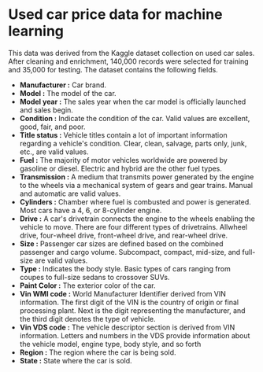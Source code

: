 # Used car price data for machine learning


This data was derived from the Kaggle dataset collection on used car sales.
After cleaning and enrichment, 140,000 records were selected for training and 35,000 for testing. The dataset contains the following fields.

* **Manufacturer :** Car brand.
* **Model :** The model of the car.
* **Model year :** The sales year when the car model is officially launched and sales begin.
* **Condition :** Indicate the condition of the car. Valid values are excellent, good, fair, and poor.
* **Title status :** Vehicle titles contain a lot of important information regarding a vehicle's condition. Clear, clean, salvage, parts only, junk, etc., are valid values.
* **Fuel :** The majority of motor vehicles worldwide are powered by gasoline or diesel. Electric and hybrid are the other fuel types.
* **Transmission :** A medium that transmits power generated by the engine to the wheels via a mechanical system of gears and gear trains. Manual and automatic are valid values.
* **Cylinders :** Chamber where fuel is combusted and power is generated. Most cars have a 4, 6, or 8-cylinder engine.
* **Drive :** A car's drivetrain connects the engine to the wheels enabling the vehicle to move. There are four different types of drivetrains. Allwheel drive, four-wheel drive, front-wheel drive, and rear-wheel drive.
* **Size :** Passenger car sizes are defined based on the combined passenger and cargo volume. Subcompact, compact, mid-size, and full-size are valid values.
* **Type :** Indicates the body style. Basic types of cars ranging from coupes to full-size sedans to crossover SUVs.
* **Paint Color :** The exterior color of the car.
* **Vin WMI code :** World Manufacturer Identifier derived from VIN information. The first digit of the VIN is the country of origin or final processing plant. Next is the digit representing the manufacturer, and the third digit denotes the type of vehicle.
* **Vin VDS code :** The vehicle descriptor section is derived from VIN information. Letters and numbers in the VDS provide information about the vehicle model, engine type, body style, and so forth
* **Region :** The region where the car is being sold.
* **State :** State where the car is sold.

